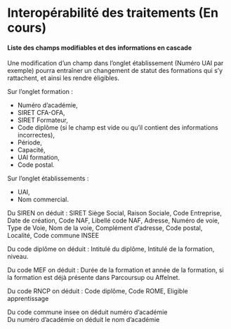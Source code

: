# Interopérabilité des traitements \(En cours\)

#### 

#### Liste des champs modifiables et des informations en cascade

Une modification d’un champ dans l’onglet établissement \(Numéro UAI par exemple\) pourra entraîner un changement de statut des formations qui s’y rattachent, et ainsi les rendre éligibles.

Sur l’onglet formation : 

* Numéro d’académie, 
* SIRET CFA-OFA, 
* SIRET Formateur, 
* Code diplôme \(si le champ est vide ou qu’il contient des informations incorrectes\), 
* Période, 
* Capacité, 
* UAI formation, 
* Code postal.

Sur l’onglet établissements : 

* UAI, 
* Nom commercial. 

Du SIREN on déduit : SIRET Siège Social, Raison Sociale, Code Entreprise, Date de création, Code NAF, Libellé code NAF, Adresse, Numéro de voie, Type de Voie, Nom de la voie, Complément d’adresse, Code postal, Localité, Code commune INSEE  


Du code diplôme on déduit : Intitulé du diplôme, Intitulé de la formation, niveau.  


Du code MEF on déduit : Durée de la formation et année de la formation, si la formation est déjà présente dans Parcoursup ou Affelnet.   


Du code RNCP on déduit : Code diplôme, Code ROME, Eligible apprentissage  


Du code commune insee on déduit numéro d’académie  
Du numéro d’académie on déduit le nom d’académie

